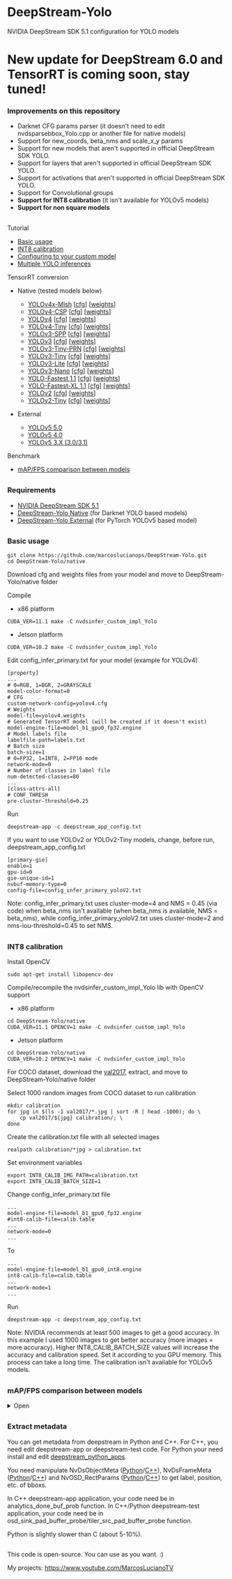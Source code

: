 # DeepStream-Yolo
NVIDIA DeepStream SDK 5.1 configuration for YOLO models

# New update for DeepStream 6.0 and TensorRT is coming soon, stay tuned!

### Improvements on this repository

* Darknet CFG params parser (it doesn't need to edit nvdsparsebbox_Yolo.cpp or another file for native models)
* Support for new_coords, beta_nms and scale_x_y params
* Support for new models that aren't supported in official DeepStream SDK YOLO.
* Support for layers that aren't supported in official DeepStream SDK YOLO.
* Support for activations that aren't supported in official DeepStream SDK YOLO.
* Support for Convolutional groups
* **Support for INT8 calibration** (it isn't available for YOLOv5 models)
* **Support for non square models**

##

Tutorial
* [Basic usage](#basic-usage)
* [INT8 calibration](#int8-calibration)
* [Configuring to your custom model](https://github.com/marcoslucianops/DeepStream-Yolo/blob/master/customModels.md)
* [Multiple YOLO inferences](https://github.com/marcoslucianops/DeepStream-Yolo/blob/master/multipleInferences.md)

TensorRT conversion
* Native (tested models below)
    * [YOLOv4x-Mish](https://github.com/AlexeyAB/darknet) [[cfg](https://raw.githubusercontent.com/AlexeyAB/darknet/master/cfg/yolov4x-mish.cfg)] [[weights](https://github.com/AlexeyAB/darknet/releases/download/darknet_yolo_v4_pre/yolov4x-mish.weights)]
    * [YOLOv4-CSP](https://github.com/WongKinYiu/ScaledYOLOv4/tree/yolov4-csp) [[cfg](https://raw.githubusercontent.com/AlexeyAB/darknet/master/cfg/yolov4-csp.cfg)] [[weights](https://github.com/AlexeyAB/darknet/releases/download/darknet_yolo_v4_pre/yolov4-csp.weights)]
    * [YOLOv4](https://github.com/AlexeyAB/darknet) [[cfg](https://raw.githubusercontent.com/AlexeyAB/darknet/master/cfg/yolov4.cfg)] [[weights](https://github.com/AlexeyAB/darknet/releases/download/darknet_yolo_v3_optimal/yolov4.weights)]
    * [YOLOv4-Tiny](https://github.com/AlexeyAB/darknet) [[cfg](https://raw.githubusercontent.com/AlexeyAB/darknet/master/cfg/yolov4-tiny.cfg)] [[weights](https://github.com/AlexeyAB/darknet/releases/download/darknet_yolo_v4_pre/yolov4-tiny.weights)]
    * [YOLOv3-SPP](https://github.com/pjreddie/darknet) [[cfg](https://raw.githubusercontent.com/pjreddie/darknet/master/cfg/yolov3-spp.cfg)] [[weights](https://pjreddie.com/media/files/yolov3-spp.weights)]
    * [YOLOv3](https://github.com/pjreddie/darknet) [[cfg](https://raw.githubusercontent.com/pjreddie/darknet/master/cfg/yolov3.cfg)] [[weights](https://pjreddie.com/media/files/yolov3.weights)]
    * [YOLOv3-Tiny-PRN](https://github.com/WongKinYiu/PartialResidualNetworks) [[cfg](https://raw.githubusercontent.com/WongKinYiu/PartialResidualNetworks/master/cfg/yolov3-tiny-prn.cfg)] [[weights](https://github.com/WongKinYiu/PartialResidualNetworks/raw/master/model/yolov3-tiny-prn.weights)]
    * [YOLOv3-Tiny](https://github.com/pjreddie/darknet) [[cfg](https://raw.githubusercontent.com/pjreddie/darknet/master/cfg/yolov3-tiny.cfg)] [[weights](https://pjreddie.com/media/files/yolov3-tiny.weights)]
    * [YOLOv3-Lite](https://github.com/dog-qiuqiu/MobileNet-Yolo) [[cfg](https://raw.githubusercontent.com/dog-qiuqiu/MobileNet-Yolo/master/MobileNetV2-YOLOv3-Lite/COCO/MobileNetV2-YOLOv3-Lite-coco.cfg)] [[weights](https://github.com/dog-qiuqiu/MobileNet-Yolo/raw/master/MobileNetV2-YOLOv3-Lite/COCO/MobileNetV2-YOLOv3-Lite-coco.weights)]
    * [YOLOv3-Nano](https://github.com/dog-qiuqiu/MobileNet-Yolo) [[cfg](https://raw.githubusercontent.com/dog-qiuqiu/MobileNet-Yolo/master/MobileNetV2-YOLOv3-Nano/COCO/MobileNetV2-YOLOv3-Nano-coco.cfg)] [[weights](https://github.com/dog-qiuqiu/MobileNet-Yolo/raw/master/MobileNetV2-YOLOv3-Nano/COCO/MobileNetV2-YOLOv3-Nano-coco.weights)]
    * [YOLO-Fastest 1.1](https://github.com/dog-qiuqiu/Yolo-Fastest) [[cfg](https://raw.githubusercontent.com/dog-qiuqiu/Yolo-Fastest/master/ModelZoo/yolo-fastest-1.1_coco/yolo-fastest-1.1-xl.cfg)] [[weights](https://github.com/dog-qiuqiu/Yolo-Fastest/raw/master/ModelZoo/yolo-fastest-1.1_coco/yolo-fastest-1.1-xl.weights)]
    * [YOLO-Fastest-XL 1.1](https://github.com/dog-qiuqiu/Yolo-Fastest) [[cfg](https://raw.githubusercontent.com/dog-qiuqiu/Yolo-Fastest/master/ModelZoo/yolo-fastest-1.1_coco/yolo-fastest-1.1.cfg)] [[weights](https://github.com/dog-qiuqiu/Yolo-Fastest/raw/master/ModelZoo/yolo-fastest-1.1_coco/yolo-fastest-1.1.weights)]
    * [YOLOv2](https://github.com/pjreddie/darknet) [[cfg](https://raw.githubusercontent.com/pjreddie/darknet/master/cfg/yolov2.cfg)] [[weights](https://pjreddie.com/media/files/yolov2.weights)]
    * [YOLOv2-Tiny](https://github.com/pjreddie/darknet) [[cfg](https://raw.githubusercontent.com/pjreddie/darknet/master/cfg/yolov2-tiny.cfg)] [[weights](https://pjreddie.com/media/files/yolov2-tiny.weights)]

* External
    * [YOLOv5 5.0](https://github.com/marcoslucianops/DeepStream-Yolo/blob/master/YOLOv5-5.0.md)
    * [YOLOv5 4.0](https://github.com/marcoslucianops/DeepStream-Yolo/blob/master/YOLOv5-4.0.md)
    * [YOLOv5 3.X (3.0/3.1)](https://github.com/marcoslucianops/DeepStream-Yolo/blob/master/YOLOv5-3.X.md)

Benchmark
* [mAP/FPS comparison between models](#mapfps-comparison-between-models)

##

### Requirements
* [NVIDIA DeepStream SDK 5.1](https://developer.nvidia.com/deepstream-sdk)
* [DeepStream-Yolo Native](https://github.com/marcoslucianops/DeepStream-Yolo/tree/master/native) (for Darknet YOLO based models)
* [DeepStream-Yolo External](https://github.com/marcoslucianops/DeepStream-Yolo/tree/master/external) (for PyTorch YOLOv5 based model)

##

### Basic usage

```
git clone https://github.com/marcoslucianops/DeepStream-Yolo.git
cd DeepStream-Yolo/native
```

Download cfg and weights files from your model and move to DeepStream-Yolo/native folder

Compile

* x86 platform
```
CUDA_VER=11.1 make -C nvdsinfer_custom_impl_Yolo
```

* Jetson platform
```
CUDA_VER=10.2 make -C nvdsinfer_custom_impl_Yolo
```

Edit config_infer_primary.txt for your model (example for YOLOv4)
```
[property]
...
# 0=RGB, 1=BGR, 2=GRAYSCALE
model-color-format=0
# CFG
custom-network-config=yolov4.cfg
# Weights
model-file=yolov4.weights
# Generated TensorRT model (will be created if it doesn't exist)
model-engine-file=model_b1_gpu0_fp32.engine
# Model labels file
labelfile-path=labels.txt
# Batch size
batch-size=1
# 0=FP32, 1=INT8, 2=FP16 mode
network-mode=0
# Number of classes in label file
num-detected-classes=80
...
[class-attrs-all]
# CONF_THRESH
pre-cluster-threshold=0.25
```

Run
```
deepstream-app -c deepstream_app_config.txt
```

If you want to use YOLOv2 or YOLOv2-Tiny models, change, before run, deepstream_app_config.txt
```
[primary-gie]
enable=1
gpu-id=0
gie-unique-id=1
nvbuf-memory-type=0
config-file=config_infer_primary_yoloV2.txt
```

Note: config_infer_primary.txt uses cluster-mode=4 and NMS = 0.45 (via code) when beta_nms isn't available (when beta_nms is available, NMS = beta_nms), while config_infer_primary_yoloV2.txt uses cluster-mode=2 and nms-iou-threshold=0.45 to set NMS.

##

### INT8 calibration

Install OpenCV
```
sudo apt-get install libopencv-dev
```

Compile/recompile the nvdsinfer_custom_impl_Yolo lib with OpenCV support

* x86 platform
```
cd DeepStream-Yolo/native
CUDA_VER=11.1 OPENCV=1 make -C nvdsinfer_custom_impl_Yolo
```

* Jetson platform
```
cd DeepStream-Yolo/native
CUDA_VER=10.2 OPENCV=1 make -C nvdsinfer_custom_impl_Yolo
```

For COCO dataset, download the [val2017](https://drive.google.com/file/d/1gbvfn7mcsGDRZ_luJwtITL-ru2kK99aK/view?usp=sharing), extract, and move to DeepStream-Yolo/native folder

Select 1000 random images from COCO dataset to run calibration
```
mkdir calibration
for jpg in $(ls -1 val2017/*.jpg | sort -R | head -1000); do \
    cp val2017/${jpg} calibration/; \
done
```

Create the calibration.txt file with all selected images
```
realpath calibration/*jpg > calibration.txt
```

Set environment variables
```
export INT8_CALIB_IMG_PATH=calibration.txt
export INT8_CALIB_BATCH_SIZE=1
```

Change config_infer_primary.txt file
```
...
model-engine-file=model_b1_gpu0_fp32.engine
#int8-calib-file=calib.table
...
network-mode=0
...
```
To
```
...
model-engine-file=model_b1_gpu0_int8.engine
int8-calib-file=calib.table
...
network-mode=1
...
```

Run
```
deepstream-app -c deepstream_app_config.txt
```

Note: NVIDIA recommends at least 500 images to get a good accuracy. In this example I used 1000 images to get better accuracy (more images = more accuracy). Higher INT8_CALIB_BATCH_SIZE values will increase the accuracy and calibration speed. Set it according to you GPU memory. This process can take a long time. The calibration isn't available for YOLOv5 models.

##

### mAP/FPS comparison between models

<details><summary>Open</summary>

```
valid = val2017 (COCO)
NMS = 0.45 (changed to beta_nms when used in Darknet cfg file) / 0.6 (YOLOv5 models)
pre-cluster-threshold = 0.001 (mAP eval) / 0.25 (FPS measurement)
batch-size = 1
FPS measurement display width = 1920
FPS measurement display height = 1080
NOTE: Used NVIDIA GTX 1050 (4GB Mobile) for evaluate. Used maintain-aspect-ratio=1 in config_infer file for YOLOv4 (with letter_box=1) and YOLOv5 models. For INT8 calibration, was used 1000 random images from val2017 (COCO) and INT8_CALIB_BATCH_SIZE=1.
```

| TensorRT        | Precision | Resolution | IoU=0.5:0.95 | IoU=0.5 | IoU=0.75 | FPS<br />(with display) | FPS<br />(without display) |
|:---------------:|:---------:|:----------:|:------------:|:-------:|:--------:|:-----------------------:|:--------------------------:|
| YOLOv5x 5.0     | FP32      | 640        | 0.        | 0.   | 0.    | .                    | .                       |
| YOLOv5l 5.0     | FP32      | 640        | 0.        | 0.   | 0.    | .                   | .                      |
| YOLOv5m 5.0     | FP32      | 640        | 0.        | 0.   | 0.    | .                   | .                      |
| YOLOv5s 5.0     | FP32      | 640        | 0.        | 0.   | 0.    | .                   | .                      |
| YOLOv5s 5.0     | FP32      | 416        | 0.        | 0.   | 0.    | .                   | .                      |
| YOLOv4x-MISH    | FP32      | 640        | 0.461        | 0.649   | 0.499    | .                    | .                       |
| YOLOv4x-MISH    | **INT8**  | 640        | 0.443        | 0.629   | 0.479    | .                    | .                       |
| YOLOv4x-MISH    | FP32      | 608        | 0.461        | 0.650   | 0.496    | .                    | .                       |
| YOLOv4-CSP      | FP32      | 640        | 0.443        | 0.632   | 0.477    | .                   | .                      |
| YOLOv4-CSP      | FP32      | 608        | 0.443        | 0.632   | 0.477    | .                   | .                      |
| YOLOv4-CSP      | FP32      | 512        | 0.437        | 0.625   | 0.471    | .                   | .                      |
| YOLOv4-CSP      | **INT8**  | 512        | 0.414        | 0.601   | 0.447    | .                    | .                       |
| YOLOv4          | FP32      | 640        | 0.492        | 0.729   | 0.547    | .                   | .                      |
| YOLOv4          | FP32      | 608        | 0.499        | 0.739   | 0.551    | .                   | .                      |
| YOLOv4          | **INT8**  | 608        | 0.483        | 0.728   | 0.534    | .                    | .                       |
| YOLOv4          | FP32      | 512        | 0.492        | 0.730   | 0.542    | .                   | .                      |
| YOLOv4          | FP32      | 416        | 0.468        | 0.702   | 0.507    | .                   | .                      |
| YOLOv3-SPP      | FP32      | 608        | 0.412        | 0.687   | 0.434    | .                   | .                      |
| YOLOv3          | FP32      | 608        | 0.378        | 0.674   | 0.389    | .                   | .                      |
| YOLOv3          | **INT8**  | 608        | 0.381        | 0.677   | 0.388    | .                    | .                       |
| YOLOv3          | FP32      | 416        | 0.373        | 0.669   | 0.379    | .                   | .                      |
| YOLOv2          | FP32      | 608        | 0.211        | 0.365   | 0.220    | .                   | .                      |
| YOLOv2          | FP32      | 416        | 0.207        | 0.362   | 0.211    | .                   | .                      |
| YOLOv4-Tiny     | FP32      | 416        | 0.216        | 0.403   | 0.207    | .                  | .                     |
| YOLOv4-Tiny     | **INT8**  | 416        | 0.203        | 0.385   | 0.192    | .                  | .                     |
| YOLOv3-Tiny-PRN | FP32      | 416        | 0.168        | 0.381   | 0.126    | .                  | .                     |
| YOLOv3-Tiny-PRN | **INT8**  | 416        | 0.155        | 0.358   | 0.113    | .                  | .                     |
| YOLOv3-Tiny     | FP32      | 416        | 0.096        | 0.203   | 0.080    | .                  | .                     |
| YOLOv2-Tiny     | FP32      | 416        | 0.084        | 0.194   | 0.062    | .                  | .                     |
| YOLOv3-Lite     | FP32      | 416        | 0.169        | 0.356   | 0.137    | .                  | .                     |
| YOLOv3-Lite     | FP32      | 320        | 0.158        | 0.328   | 0.132    | .                  | .                     |
| YOLOv3-Nano     | FP32      | 416        | 0.128        | 0.278   | 0.099    | .                  | .                     |
| YOLOv3-Nano     | FP32      | 320        | 0.122        | 0.260   | 0.099    | .                  | .                     |
| YOLO-Fastest-XL | FP32      | 416        | 0.160        | 0.342   | 0.130    | .                  | .                     |
| YOLO-Fastest-XL | FP32      | 320        | 0.158        | 0.329   | 0.135    | .                  | .                     |
| YOLO-Fastest    | FP32      | 416        | 0.101        | 0.230   | 0.072    | .                  | .                     |
| YOLO-Fastest    | FP32      | 320        | 0.102        | 0.232   | 0.073    | .                  | .                     |

</details>

##

### Extract metadata

You can get metadata from deepstream in Python and C++. For C++, you need edit deepstream-app or deepstream-test code. For Python your need install and edit [deepstream_python_apps](https://github.com/NVIDIA-AI-IOT/deepstream_python_apps).

You need manipulate NvDsObjectMeta ([Python](https://docs.nvidia.com/metropolis/deepstream/python-api/PYTHON_API/NvDsMeta/NvDsObjectMeta.html)/[C++](https://docs.nvidia.com/metropolis/deepstream/sdk-api/Meta/_NvDsObjectMeta.html)), NvDsFrameMeta ([Python](https://docs.nvidia.com/metropolis/deepstream/python-api/PYTHON_API/NvDsMeta/NvDsFrameMeta.html)/[C++](https://docs.nvidia.com/metropolis/deepstream/sdk-api/Meta/_NvDsFrameMeta.html)) and NvOSD_RectParams ([Python](https://docs.nvidia.com/metropolis/deepstream/python-api/PYTHON_API/NvDsOSD/NvOSD_RectParams.html)/[C++](https://docs.nvidia.com/metropolis/deepstream/sdk-api/OSD/Data_Structures/_NvOSD_FrameRectParams.html)) to get label, position, etc. of bboxs.

In C++ deepstream-app application, your code need be in analytics_done_buf_prob function.
In C++/Python deepstream-test application, your code need be in osd_sink_pad_buffer_probe/tiler_src_pad_buffer_probe function.

Python is slightly slower than C (about 5-10%).

##

This code is open-source. You can use as you want. :)

My projects: https://www.youtube.com/MarcosLucianoTV
